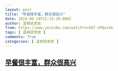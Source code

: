 ```yaml
---
layout: post
title: "早餐很丰富，群众很高兴"
date: 2024-06-19T12:33:29.000Z
author: 温相说党史
from: https://www.youtube.com/watch?v=56T-nPQzvak
tags: [ 温相说党史 ]
comments: True
categories: [ 温相说党史 ]
---
```

<!--1718800409000-->
[早餐很丰富，群众很高兴](https://www.youtube.com/watch?v=56T-nPQzvak)
------

<div>

</div>
